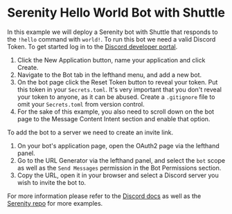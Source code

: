 # Serenity Hello World Bot with Shuttle

In this example we will deploy a Serenity bot with Shuttle that responds to the `!hello` command
with `world!`. To run this bot we need a valid Discord Token. To get started log in to the [Discord
developer portal](https://discord.com/developers/applications).

1. Click the New Application button, name your application and click Create.
2. Navigate to the Bot tab in the lefthand menu, and add a new bot.
3. On the bot page click the Reset Token button to reveal your token. Put this token in your
   `Secrets.toml`. It's very important that you don't reveal your token to anyone, as it can be
   abused. Create a `.gitignore` file to omit your `Secrets.toml` from version control.
4. For the sake of this example, you also need to scroll down on the bot page to the Message Content
   Intent section and enable that option.

To add the bot to a server we need to create an invite link.

1. On your bot's application page, open the OAuth2 page via the lefthand panel.
2. Go to the URL Generator via the lefthand panel, and select the `bot` scope as well as the `Send
   Messages` permission in the Bot Permissions section.
3. Copy the URL, open it in your browser and select a Discord server you wish to invite the bot to.

For more information please refer to the [Discord
docs](https://discord.com/developers/docs/getting-started) as well as the [Serenity
repo](https://github.com/serenity-rs/serenity) for more examples.
